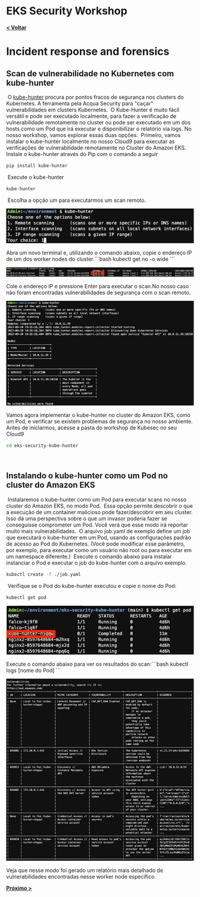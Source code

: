 # EKS Security Workshop

[**< Voltar**](./10-Lab8.md)

# Incident response and forensics

## Scan de vulnerabilidade no Kubernetes com kube-hunter
​
O [kube-hunter](https://github.com/aquasecurity/kube-hunter) procura por pontos fracos de segurança nos clusters do Kubernetes. A ferramenta pela Acqua Security para "caçar" vulnerabilidades em clusters Kubernetes.
​
O Kube-Hunter é muito fácil versátil e pode ser executado localmente, para fazer a verificação de vulnerabilidade remotamente no cluster ou pode ser executado em um dos hosts como um Pod que irá executar e disponibilizar o relatório via logs. No nosso workshop, vamos explorar essas duas opções.
​
Primeiro, vamos instalar o kube-hunter localmente no nosso Cloud9 para executar as verificações de vulnerabilidade remotamente no Cluster do Amazon EKS.
​
Instale o kube-hunter através do Pip com o comando a seguir
​
```bash
pip install kube-hunter
```
​
Execute o kube-hunter
​
```bash
kube-hunter
```
​
Escolha a opção um para executarmos um scan remoto.
​
<p align="center"> 
<img src="../static/11.3-kube-hunter3.jpg">
</p>
​
Abra um novo terminal e, utilizando o comando abaixo, copie o endereço IP de um dos worker nodes do cluster.
​
```bash
kubectl get no -o wide
```
​
<p align="center"> 
<img src="../static/11.4-kube-hunter4.jpg">
</p>
​
Cole o endereço IP e pressione Enter para executar o scan.
​
No nosso caso não foram encontradas vulnerabilidades de segurança com o scan remoto.
​
<p align="center"> 
<img src="../static/11.5-kube-hunter5.jpg">
</p>
​
Vamos agora implementar o kube-hunter no cluster do Amazon EKS, como um Pod, e verificar se existem problemas de segurança no nosso ambiente.
​
Antes de iniciarmos, acesse a pasta do workshop de Kubesec no seu Cloud9

```bash
cd eks-security-kube-hunter
```
​
## Instalando o kube-hunter como um Pod no cluster do Amazon EKS
​
Instalaremos o kube-hunter como um Pod para executar scans no nosso cluster do Amazon EKS, no modo Pod.
​
Essa opção permite descobrir o que a execução de um container malicioso pode fazer/descobrir em seu cluster. Isso dá uma perspectiva sobre o que um invasor poderia fazer se conseguisse comprometer um Pod. Você verá que esse modo irá reportar muito mais vulnerabilidades.
​
O arquivo job.yaml de exemplo define um job que executará o kube-hunter em um Pod, usando as configurações padrão de acesso ao Pod do Kubernetes. (Você pode modificar esse parâmetro, por exemplo, para executar como um usuário não root ou para executar em um namespace diferente.)
​
Execute o comando abaixo para instalar instanciar o Pod e executar o job do kube-hunter com o arquivo exemplo.

```bash
kubectl create -f ./job.yaml
```
​
Verifique se o Pod do kube-hunter executou e copie o nome do Pod:
​
```bash
kubectl get pod
```

<p align="center"> 
<img src="../static/11.1-kube-hunter1.jpg">
</p>
​
Execute o comando abaixo para ver os resultados do scan:
​
```bash
kubectl logs [nome do Pod]
```
​
<p align="center"> 
<img src="../static/11.2-kube-hunter2.jpg">
</p>
​
Veja que nesse modo foi gerado um relatório mais detalhado de vulnerabilidades encontradas nesse worker node específico.

[**Próximo >**](./12-Lab10.md)
